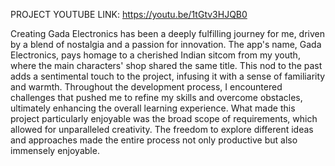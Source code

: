 PROJECT YOUTUBE LINK:
https://youtu.be/1tGtv3HJQB0

Creating Gada Electronics has been a deeply fulfilling journey for me, driven by a blend of nostalgia and a passion for innovation. The app's name, Gada Electronics, pays homage to a cherished Indian sitcom from my youth, where the main characters' shop shared the same title. This nod to the past adds a sentimental touch to the project, infusing it with a sense of familiarity and warmth. Throughout the development process, I encountered challenges that pushed me to refine my skills and overcome obstacles, ultimately enhancing the overall learning experience. What made this project particularly enjoyable was the broad scope of requirements, which allowed for unparalleled creativity. The freedom to explore different ideas and approaches made the entire process not only productive but also immensely enjoyable.
